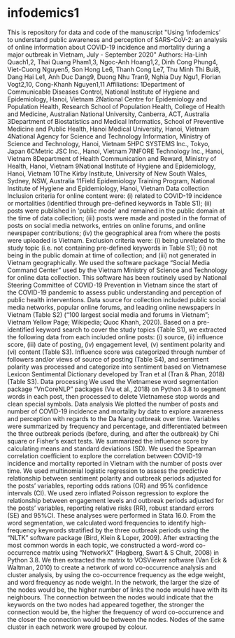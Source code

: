 # infodemics1
This is repository for data and code of the manuscript "Using ‘infodemics’ to understand public awareness and perception of SARS-CoV-2: an analysis of online information about COVID-19 incidence and mortality during a major outbreak in Vietnam, July - September 2020"
Authors: Ha-Linh Quach1,2, Thai Quang Pham1,3, Ngoc-Anh Hoang1,2, Dinh Cong Phung4, Viet-Cuong Nguyen5, Son Hong Le6, Thanh Cong Le7, Thu Minh Thi Bui8, Dang Hai Le1, Anh Duc Dang9, Duong Nhu Tran9, Nghia Duy Ngu1, Florian Vogt2,10, Cong-Khanh Nguyen1,11
Affiliations:
1Department of Communicable Diseases Control, National Institute of Hygiene and Epidemiology, Hanoi, Vietnam
2National Centre for Epidemiology and Population Health, Research School of Population Health, College of Health and Medicine, Australian National University, Canberra, ACT, Australia
3Department of Biostatistics and Medical Informatics, School of Preventive Medicine and Public Health, Hanoi Medical University, Hanoi, Vietnam
4National Agency for Science and Technology Information, Ministry of Science and Technology, Hanoi, Vietnam
5HPC SYSTEMS Inc., Tokyo, Japan
6CMetric JSC Inc., Hanoi, Vietnam
7INFORE Technology Inc., Hanoi, Vietnam
8Department of Health Communication and Reward, Ministry of Health, Hanoi, Vietnam
9National Institute of Hygiene and Epidemiology, Hanoi, Vietnam
10The Kirby Institute, University of New South Wales, Sydney, NSW, Australia
11Field Epidemiology Training Program, National Institute of Hygiene and Epidemiology, Hanoi, Vietnam
Data collection
Inclusion criteria for online content were: (i) related to COVID-19 incidence or mortalities (identified through pre-defined keywords in Table S1); (ii) posts were published in ‘public mode’ and remained in the public domain at the time of data collection; (iii) posts were made and posted in the format of posts on social media networks, entries on online forums, and online newspaper contributions; (iv) the geographical area from where the posts were uploaded is Vietnam. Exclusion criteria were: (i) being unrelated to the study topic (i.e. not containing pre-defined keywords in Table S1); (ii) not being in the public domain at time of collection; and (iii) not generated in Vietnam geographically.
We used the software package “Social Media Command Center” used by the Vietnam Ministry of Science and Technology for online data collection. This software has been routinely used by National Steering Committee of COVID-19 Prevention in Vietnam since the start of the COVID-19 pandemic to assess public understanding and perception of public health interventions. Data source for collection included public social media networks, popular online forums, and leading online newspapers in Vietnam (Table S2) (“100 largest social media and forums in Vietnam”; Vietnam Yellow Page; Wikipedia; Quoc Khanh, 2020). Based on a pre-identified keyword search to cover the study topics (Table S1), we extracted the following data from each included online posts: (i) source, (ii) influence score, (iii) date of posting, (iv) engagement level, (v) sentiment polarity and (vi) content (Table S3). Influence score was categorized through number of followers and/or views of source of posting (Table S4), and sentiment polarity was processed and categorize into sentiment based on Vietnamese Lexicon Sentimental Dictionary developed by Tran et al (Tran & Phan, 2018) (Table S3). 
Data processing
We used the Vietnamese word segmentation package “VnCoreNLP” packages (Vu et al., 2018) on Python 3.8 to segment words in each post, then processed to delete Vietnamese stop words and clean special symbols.
Data analysis
We plotted the number of posts and number of COVID-19 incidence and mortality by date to explore awareness and perception with regards to the Da Nang outbreak over time. Variables were summarized by frequency and percentage, and differentiated between the three outbreak periods (before, during, and after the outbreak) by Chi square or Fisher’s exact tests. We summarized the influence score by calculating means and standard deviations (SD). We used the Spearman correlation coefficient to explore the correlation between COVID-19 incidence and mortality reported in Vietnam with the number of posts over time. We used multinomial logistic regression to assess the predictive relationship between sentiment polarity and outbreak periods adjusted for the posts’ variables, reporting odds rations (OR) and 95% confidence intervals (CI). We used zero inflated Poisson regression to explore the relationship between engagement levels and outbreak periods adjusted for the posts’ variables, reporting relative risks (RR), robust standard errors (SE) and 95%CI. These analyses were performed in Stata 16.0.
From the word segmentation, we calculated word frequencies to identify high-frequency keywords stratified by the three outbreak periods using the “NLTK” software package (Bird, Klein & Loper, 2009). After extracting the most common words in each topic, we constructed a word-word co-occurrence matrix using “NetworkX” (Hagberg, Swart & S Chult, 2008) in Python 3.8. We then extracted the matrix to VOSViewer software (Van Eck & Waltman, 2010) to create a network of word co-occurrence analysis and cluster analysis, by using the co-occurrence frequency as the edge weight, and word frequency as node weight. In the network, the larger the size of the nodes would be, the higher number of links the node would have with its neighbours. The connection between the nodes would indicate that the keywords on the two nodes had appeared together, the stronger the connection would be, the higher the frequency of word co-occurrence and the closer the connection would be between the nodes. Nodes of the same cluster in each network were grouped by colour. 
